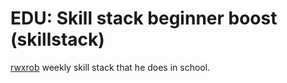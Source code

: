 # EDU: Skill stack beginner boost (skillstack)

[rwxrob](../628) weekly skill stack that he does in school.